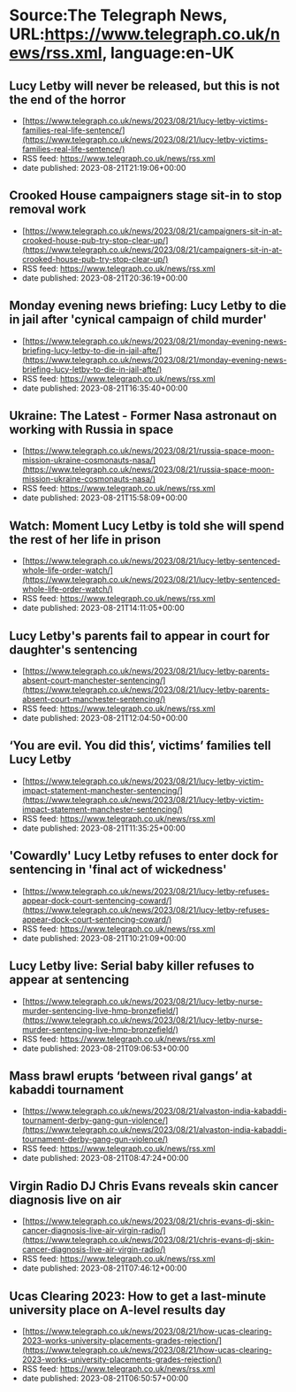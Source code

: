 # Source:The Telegraph News, URL:https://www.telegraph.co.uk/news/rss.xml, language:en-UK

## Lucy Letby will never be released, but this is not the end of the horror
 - [https://www.telegraph.co.uk/news/2023/08/21/lucy-letby-victims-families-real-life-sentence/](https://www.telegraph.co.uk/news/2023/08/21/lucy-letby-victims-families-real-life-sentence/)
 - RSS feed: https://www.telegraph.co.uk/news/rss.xml
 - date published: 2023-08-21T21:19:06+00:00



## Crooked House campaigners stage sit-in to stop removal work
 - [https://www.telegraph.co.uk/news/2023/08/21/campaigners-sit-in-at-crooked-house-pub-try-stop-clear-up/](https://www.telegraph.co.uk/news/2023/08/21/campaigners-sit-in-at-crooked-house-pub-try-stop-clear-up/)
 - RSS feed: https://www.telegraph.co.uk/news/rss.xml
 - date published: 2023-08-21T20:36:19+00:00



## Monday evening news briefing: Lucy Letby to die in jail after 'cynical campaign of child murder'
 - [https://www.telegraph.co.uk/news/2023/08/21/monday-evening-news-briefing-lucy-letby-to-die-in-jail-afte/](https://www.telegraph.co.uk/news/2023/08/21/monday-evening-news-briefing-lucy-letby-to-die-in-jail-afte/)
 - RSS feed: https://www.telegraph.co.uk/news/rss.xml
 - date published: 2023-08-21T16:35:40+00:00



## Ukraine: The Latest - Former Nasa astronaut on working with Russia in space
 - [https://www.telegraph.co.uk/news/2023/08/21/russia-space-moon-mission-ukraine-cosmonauts-nasa/](https://www.telegraph.co.uk/news/2023/08/21/russia-space-moon-mission-ukraine-cosmonauts-nasa/)
 - RSS feed: https://www.telegraph.co.uk/news/rss.xml
 - date published: 2023-08-21T15:58:09+00:00



## Watch: Moment Lucy Letby is told she will spend the rest of her life in prison
 - [https://www.telegraph.co.uk/news/2023/08/21/lucy-letby-sentenced-whole-life-order-watch/](https://www.telegraph.co.uk/news/2023/08/21/lucy-letby-sentenced-whole-life-order-watch/)
 - RSS feed: https://www.telegraph.co.uk/news/rss.xml
 - date published: 2023-08-21T14:11:05+00:00



## Lucy Letby's parents fail to appear in court for daughter's sentencing
 - [https://www.telegraph.co.uk/news/2023/08/21/lucy-letby-parents-absent-court-manchester-sentencing/](https://www.telegraph.co.uk/news/2023/08/21/lucy-letby-parents-absent-court-manchester-sentencing/)
 - RSS feed: https://www.telegraph.co.uk/news/rss.xml
 - date published: 2023-08-21T12:04:50+00:00



## ‘You are evil. You did this’, victims’ families tell Lucy Letby
 - [https://www.telegraph.co.uk/news/2023/08/21/lucy-letby-victim-impact-statement-manchester-sentencing/](https://www.telegraph.co.uk/news/2023/08/21/lucy-letby-victim-impact-statement-manchester-sentencing/)
 - RSS feed: https://www.telegraph.co.uk/news/rss.xml
 - date published: 2023-08-21T11:35:25+00:00



## 'Cowardly' Lucy Letby refuses to enter dock for sentencing in 'final act of wickedness'
 - [https://www.telegraph.co.uk/news/2023/08/21/lucy-letby-refuses-appear-dock-court-sentencing-coward/](https://www.telegraph.co.uk/news/2023/08/21/lucy-letby-refuses-appear-dock-court-sentencing-coward/)
 - RSS feed: https://www.telegraph.co.uk/news/rss.xml
 - date published: 2023-08-21T10:21:09+00:00



## Lucy Letby live: Serial baby killer refuses to appear at sentencing
 - [https://www.telegraph.co.uk/news/2023/08/21/lucy-letby-nurse-murder-sentencing-live-hmp-bronzefield/](https://www.telegraph.co.uk/news/2023/08/21/lucy-letby-nurse-murder-sentencing-live-hmp-bronzefield/)
 - RSS feed: https://www.telegraph.co.uk/news/rss.xml
 - date published: 2023-08-21T09:06:53+00:00



## Mass brawl erupts ‘between rival gangs’ at kabaddi tournament
 - [https://www.telegraph.co.uk/news/2023/08/21/alvaston-india-kabaddi-tournament-derby-gang-gun-violence/](https://www.telegraph.co.uk/news/2023/08/21/alvaston-india-kabaddi-tournament-derby-gang-gun-violence/)
 - RSS feed: https://www.telegraph.co.uk/news/rss.xml
 - date published: 2023-08-21T08:47:24+00:00



## Virgin Radio DJ Chris Evans reveals skin cancer diagnosis live on air
 - [https://www.telegraph.co.uk/news/2023/08/21/chris-evans-dj-skin-cancer-diagnosis-live-air-virgin-radio/](https://www.telegraph.co.uk/news/2023/08/21/chris-evans-dj-skin-cancer-diagnosis-live-air-virgin-radio/)
 - RSS feed: https://www.telegraph.co.uk/news/rss.xml
 - date published: 2023-08-21T07:46:12+00:00



## Ucas Clearing 2023: How to get a last-minute university place on A-level results day
 - [https://www.telegraph.co.uk/news/2023/08/21/how-ucas-clearing-2023-works-university-placements-grades-rejection/](https://www.telegraph.co.uk/news/2023/08/21/how-ucas-clearing-2023-works-university-placements-grades-rejection/)
 - RSS feed: https://www.telegraph.co.uk/news/rss.xml
 - date published: 2023-08-21T06:50:57+00:00




